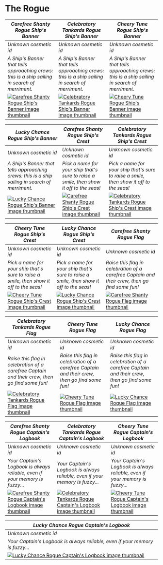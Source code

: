 # The Rogue

| *Carefree Shanty Rogue Ship's Banner* | *Celebratory Tankards Rogue Ship's Banner* | *Cheery Tune Rogue Ship's Banner* |
| ------------------------------------- | ------------------------------------------ | --------------------------------- |
| *Unknown cosmetic id* | *Unknown cosmetic id* | *Unknown cosmetic id* |
| *A Ship's Banner that tells approaching crews: this is a ship sailing in search of merriment.* | *A Ship's Banner that tells approaching crews: this is a ship sailing in search of merriment.* | *A Ship's Banner that tells approaching crews: this is a ship sailing in search of merriment.* |
| [![*Carefree Shanty Rogue Ship's Banner* image thumbnail](https://cdn.merciasquill.com/images/67035fed8ad30bf0035179c4)](https://seaofthieves.wiki.gg/wiki/Carefree_Shanty_Rogue_Ship's_Banner) | [![*Celebratory Tankards Rogue Ship's Banner* image thumbnail](https://cdn.merciasquill.com/images/67035fed8ad30bf0035179c4)](https://seaofthieves.wiki.gg/wiki/Celebratory_Tankards_Rogue_Ship's_Banner) | [![*Cheery Tune Rogue Ship's Banner* image thumbnail](https://cdn.merciasquill.com/images/67035fed8ad30bf0035179c4)](https://seaofthieves.wiki.gg/wiki/Cheery_Tune_Rogue_Ship's_Banner) |

| *Lucky Chance Rogue Ship's Banner* | *Carefree Shanty Rogue Ship's Crest* | *Celebratory Tankards Rogue Ship's Crest* |
| ---------------------------------- | ------------------------------------ | ----------------------------------------- |
| *Unknown cosmetic id* | *Unknown cosmetic id* | *Unknown cosmetic id* |
| *A Ship's Banner that tells approaching crews: this is a ship sailing in search of merriment.* | *Pick a name for your ship that's sure to raise a smile, then show it off to the seas!* | *Pick a name for your ship that's sure to raise a smile, then show it off to the seas!* |
| [![*Lucky Chance Rogue Ship's Banner* image thumbnail](https://cdn.merciasquill.com/images/67035fed8ad30bf0035179c4)](https://seaofthieves.wiki.gg/wiki/Lucky_Chance_Rogue_Ship's_Banner) | [![*Carefree Shanty Rogue Ship's Crest* image thumbnail](https://cdn.merciasquill.com/images/67035fed8ad30bf0035179c4)](https://seaofthieves.wiki.gg/wiki/Carefree_Shanty_Rogue_Ship's_Crest) | [![*Celebratory Tankards Rogue Ship's Crest* image thumbnail](https://cdn.merciasquill.com/images/67035fed8ad30bf0035179c4)](https://seaofthieves.wiki.gg/wiki/Celebratory_Tankards_Rogue_Ship's_Crest) |

| *Cheery Tune Rogue Ship's Crest* | *Lucky Chance Rogue Ship's Crest* | *Carefree Shanty Rogue Flag* |
| -------------------------------- | --------------------------------- | ---------------------------- |
| *Unknown cosmetic id* | *Unknown cosmetic id* | *Unknown cosmetic id* |
| *Pick a name for your ship that's sure to raise a smile, then show it off to the seas!* | *Pick a name for your ship that's sure to raise a smile, then show it off to the seas!* | *Raise this flag in celebration of a carefree Captain and their crew, then go find some fun!* |
| [![*Cheery Tune Rogue Ship's Crest* image thumbnail](https://cdn.merciasquill.com/images/67035fed8ad30bf0035179c4)](https://seaofthieves.wiki.gg/wiki/Cheery_Tune_Rogue_Ship's_Crest) | [![*Lucky Chance Rogue Ship's Crest* image thumbnail](https://cdn.merciasquill.com/images/67035fed8ad30bf0035179c4)](https://seaofthieves.wiki.gg/wiki/Lucky_Chance_Rogue_Ship's_Crest) | [![*Carefree Shanty Rogue Flag* image thumbnail](https://cdn.merciasquill.com/images/67035fed8ad30bf0035179c4)](https://seaofthieves.wiki.gg/wiki/Carefree_Shanty_Rogue_Flag) |

| *Celebratory Tankards Rogue Flag* | *Cheery Tune Rogue Flag* | *Lucky Chance Rogue Flag* |
| --------------------------------- | ------------------------ | ------------------------- |
| *Unknown cosmetic id* | *Unknown cosmetic id* | *Unknown cosmetic id* |
| *Raise this flag in celebration of a carefree Captain and their crew, then go find some fun!* | *Raise this flag in celebration of a carefree Captain and their crew, then go find some fun!* | *Raise this flag in celebration of a carefree Captain and their crew, then go find some fun!* |
| [![*Celebratory Tankards Rogue Flag* image thumbnail](https://cdn.merciasquill.com/images/67035fed8ad30bf0035179c4)](https://seaofthieves.wiki.gg/wiki/Celebratory_Tankards_Rogue_Flag) | [![*Cheery Tune Rogue Flag* image thumbnail](https://cdn.merciasquill.com/images/67035fed8ad30bf0035179c4)](https://seaofthieves.wiki.gg/wiki/Cheery_Tune_Rogue_Flag) | [![*Lucky Chance Rogue Flag* image thumbnail](https://cdn.merciasquill.com/images/67035fed8ad30bf0035179c4)](https://seaofthieves.wiki.gg/wiki/Lucky_Chance_Rogue_Flag) |

| *Carefree Shanty Rogue Captain's Logbook* | *Celebratory Tankards Rogue Captain's Logbook* | *Cheery Tune Rogue Captain's Logbook* |
| ----------------------------------------- | ---------------------------------------------- | ------------------------------------- |
| *Unknown cosmetic id* | *Unknown cosmetic id* | *Unknown cosmetic id* |
| *Your Captain's Logbook is always reliable, even if your memory is fuzzy...* | *Your Captain's Logbook is always reliable, even if your memory is fuzzy...* | *Your Captain's Logbook is always reliable, even if your memory is fuzzy...* |
| [![*Carefree Shanty Rogue Captain's Logbook* image thumbnail](https://cdn.merciasquill.com/images/67035fed8ad30bf0035179c4)](https://seaofthieves.wiki.gg/wiki/Carefree_Shanty_Rogue_Captain's_Logbook) | [![*Celebratory Tankards Rogue Captain's Logbook* image thumbnail](https://cdn.merciasquill.com/images/67035fed8ad30bf0035179c4)](https://seaofthieves.wiki.gg/wiki/Celebratory_Tankards_Rogue_Captain's_Logbook) | [![*Cheery Tune Rogue Captain's Logbook* image thumbnail](https://cdn.merciasquill.com/images/67035fed8ad30bf0035179c4)](https://seaofthieves.wiki.gg/wiki/Cheery_Tune_Rogue_Captain's_Logbook) |

| *Lucky Chance Rogue Captain's Logbook* |
| -------------------------------------- |
| *Unknown cosmetic id* |
| *Your Captain's Logbook is always reliable, even if your memory is fuzzy...* |
| [![*Lucky Chance Rogue Captain's Logbook* image thumbnail](https://cdn.merciasquill.com/images/67035fed8ad30bf0035179c4)](https://seaofthieves.wiki.gg/wiki/Lucky_Chance_Rogue_Captain's_Logbook) |
